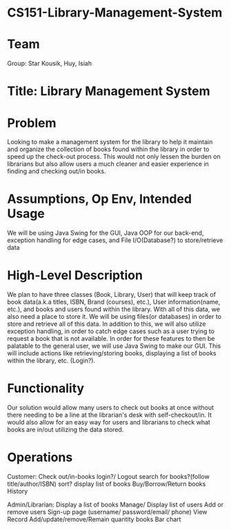 # CS151-Library-Management-System

# Team
Group: Star
Kousik, Huy, Isiah

# Title: Library Management System

# Problem
Looking to make a management system for the library to help it maintain and organize the collection of books found within the library in order to speed up the check-out process. This would not only lessen the burden on librarians but also allow users a much cleaner and easier experience in finding and checking out/in books.

# Assumptions, Op Env, Intended Usage
We will be using Java Swing for the GUI, Java OOP for our back-end, exception handling for edge cases, and File I/O(Database?) to store/retrieve data 

# High-Level Description
We plan to have three classes (Book, Library, User) that will keep track of book data(a.k.a titles, ISBN, Brand (courses), etc.), User information(name, etc.), and books and users found within the library. With all of this data, we also need a place to store it. We will be using files(or databases) in order to store and retrieve all of this data. In addition to this, we will also utilize exception handling, in order to catch edge cases such as a user trying to request a book that is not available. In order for these features to then be palatable to the general user, we will use Java Swing to make our GUI. This will include actions like retrieving/storing books, displaying a list of books within the library, etc. (Login?).

# Functionality
Our solution would allow many users to check out books at once without there needing to be a line at the librarian's desk with self-checkout/in. It would also allow for an easy way for users and librarians to check what books are in/out utilizing the data stored.

# Operations

Customer:
Check out/in-books
login?/ Logout
search for books?(follow title/author/ISBN)
sort?
display list of books
Buy/Borrow/Return books
History

Admin/Librarian:
Display a list of books
Manage/ Display list of users
Add or remove users
Sign-up page (username/ password/email/ phone)
View Record
Add/update/remove/Remain quantity books
Bar chart






